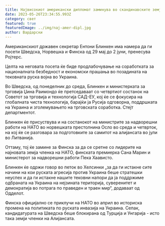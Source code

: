 ```yaml
---
title: Највисокиот американски дипломат заминува во скандинавските земји
date: 2023-05-26T23:34:55.993Z
category: свет
featured: true
featuredImage: ../img/naj-amer-dipl.jpg
author: Вардарски
---
```

Американскиот државен секретар Ентони Блинкен има намера да ги посети Шведска, Норвешка и Финска од 29 мај до 2 јуни, пренесува Ројтерс.

Целта на неговата посета ќе биде продлабочување на соработката за националната безбедност и економски прашања во позадината на тековната руска војна во Украина.

Во Шведска, од понеделник до среда, Блинкен и министерката за трговија Џина Раимондо ќе претседаваат со четвртиот состанок на Советот за трговија и технологија САД-ЕУ, кој ќе се фокусира на глобалната чиста технологија, барајќи ја Русија одговорна, поддршката на Украина и зголемувањето на трговската соработка. Стејт департментот.

Блинкен ќе присуствува и на состанокот на министрите за надворешни работи на НАТО во норвешката престолнина Осло во среда и четврток, на кој ќе се разговара за подготовките за самитот на алијансата во јули во Литванија.

Оттаму, тој ќе замине за Финска за да се сретне со лидерите на најновата земја членка на НАТО, финската премиерка Сана Марин и министерот за надворешни работи Пека Хаависто.

Блинкен ќе одржи говор во петок во Хелсинки „за да ги истакне сите начини на кои руската агресија против Украина беше стратешки неуспех и да ги истакне нашите тековни напори да ја поддржиме одбраната на Украина на нејзината територија, суверенитет и демократија во потрага по праведен и траен мир“, додаваат од Одделот.

Финска официјално се приклучи на НАТО во април во историска промена на политиката по руската инвазија на Украина. Сепак, кандидатурата на Шведска беше блокирана од Турција и Унгарија - исто така земји членки на Алијансата.
